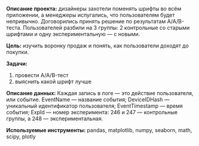 **Описание проекта:** дизайнеры захотели поменять шрифты во всём приложении, а менеджеры испугались, что пользователям будет непривычно. Договорились принять решение по результатам A/A/B-теста.
Пользователей разбили на 3 группы: 2 контрольные со старыми шрифтами и одну экспериментальную — с новыми.

**Цель:** изучить воронку продаж и понять, как пользователи доходят до покупки.

**Задачи:**
1. провести A/A/B-тест
2. выяснить какой шрифт лучше

**Описание данных:**
Каждая запись в логе — это действие пользователя, или событие.
EventName — название события;
DeviceIDHash — уникальный идентификатор пользователя;
EventTimestamp — время события;
ExpId — номер эксперимента: 246 и 247 — контрольные группы, а 248 — экспериментальная.

**Используемые инструменты:** pandas, matplotlib, numpy, seaborn, math, scipy, plotly
